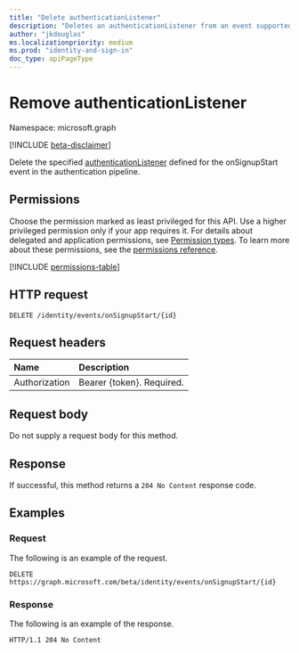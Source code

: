 ```yaml
---
title: "Delete authenticationListener"
description: "Deletes an authenticationListener from an event supported by an authenticationEventsPolicy."
author: "jkdouglas"
ms.localizationpriority: medium
ms.prod: "identity-and-sign-in"
doc_type: apiPageType
---
```


# Remove authenticationListener

Namespace: microsoft.graph

[!INCLUDE [beta-disclaimer](../../includes/beta-disclaimer.md)]

Delete the specified [authenticationListener](../resources/authenticationlistener.md) defined for the onSignupStart event in the authentication pipeline.

## Permissions

Choose the permission marked as least privileged for this API. Use a higher privileged permission only if your app requires it. For details about delegated and application permissions, see [Permission types](/graph/permissions-overview#permission-types). To learn more about these permissions, see the [permissions reference](/graph/permissions-reference).

<!-- { "blockType": "permissions", "name": "authenticationlistener_delete" } -->
[!INCLUDE [permissions-table](../includes/permissions/authenticationlistener-delete-permissions.md)]

## HTTP request

<!-- {
  "blockType": "ignored"
}
-->

``` http
DELETE /identity/events/onSignupStart/{id}
```

## Request headers

|Name|Description|
|:---|:---|
|Authorization|Bearer {token}. Required.|

## Request body

Do not supply a request body for this method.

## Response

If successful, this method returns a `204 No Content` response code.

## Examples

### Request

The following is an example of the request.

<!-- {
  "blockType": "request",
  "name": "delete_onsignupstart_from_authenticationeventspolicy"
}
-->

``` http
DELETE https://graph.microsoft.com/beta/identity/events/onSignupStart/{id}
```

### Response

The following is an example of the response.

<!-- {
  "blockType": "response",
  "truncated": true
}
-->

``` http
HTTP/1.1 204 No Content
```
